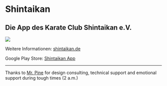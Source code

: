 # Shintaikan
<!-- markdownlint-disable MD026 -->
## Die App des Karate Club Shintaikan e.V.

![](https://img.shields.io/badge/Version-34-f39f37)

Weitere Informationen: [shintaikan.de](https://shintaikan.de)

Google Play Store: [Shintaikan App](https://play.google.com/store/apps/details?id=de.schweininchen.shintaikan.shintaikan.new)

___

Thanks to [Mr. Pine](https://github.com/Mr-Pine) for design consulting, technical support and emotional support during tough times (2 a.m.)
